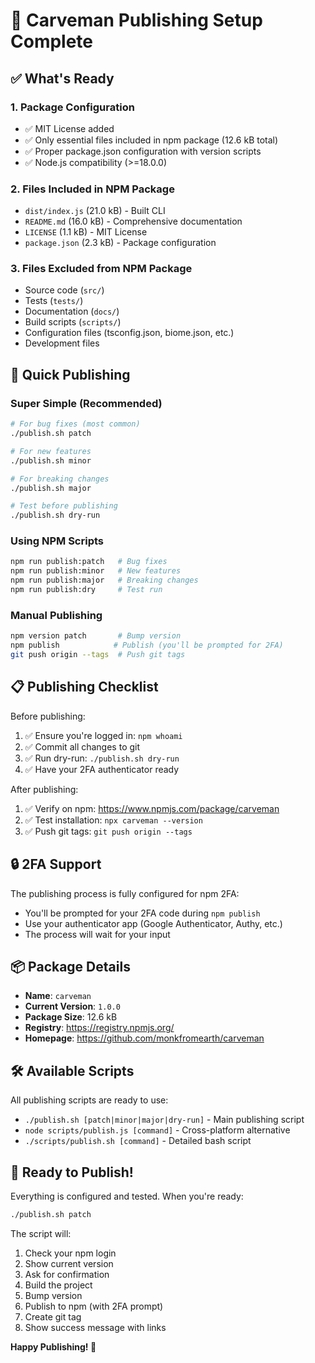 # 🚀 Carveman Publishing Setup Complete

## ✅ What's Ready

### 1. **Package Configuration**
- ✅ MIT License added
- ✅ Only essential files included in npm package (12.6 kB total)
- ✅ Proper package.json configuration with version scripts
- ✅ Node.js compatibility (>=18.0.0)

### 2. **Files Included in NPM Package**
- `dist/index.js` (21.0 kB) - Built CLI
- `README.md` (16.0 kB) - Comprehensive documentation
- `LICENSE` (1.1 kB) - MIT License
- `package.json` (2.3 kB) - Package configuration

### 3. **Files Excluded from NPM Package**
- Source code (`src/`)
- Tests (`tests/`)
- Documentation (`docs/`)
- Build scripts (`scripts/`)
- Configuration files (tsconfig.json, biome.json, etc.)
- Development files

## 🎯 Quick Publishing

### **Super Simple** (Recommended)
```bash
# For bug fixes (most common)
./publish.sh patch

# For new features
./publish.sh minor

# For breaking changes
./publish.sh major

# Test before publishing
./publish.sh dry-run
```

### **Using NPM Scripts**
```bash
npm run publish:patch   # Bug fixes
npm run publish:minor   # New features  
npm run publish:major   # Breaking changes
npm run publish:dry     # Test run
```

### **Manual Publishing**
```bash
npm version patch       # Bump version
npm publish            # Publish (you'll be prompted for 2FA)
git push origin --tags  # Push git tags
```

## 📋 Publishing Checklist

Before publishing:
1. ✅ Ensure you're logged in: `npm whoami`
2. ✅ Commit all changes to git
3. ✅ Run dry-run: `./publish.sh dry-run`
4. ✅ Have your 2FA authenticator ready

After publishing:
1. ✅ Verify on npm: https://www.npmjs.com/package/carveman
2. ✅ Test installation: `npx carveman --version`
3. ✅ Push git tags: `git push origin --tags`

## 🔒 2FA Support

The publishing process is fully configured for npm 2FA:
- You'll be prompted for your 2FA code during `npm publish`
- Use your authenticator app (Google Authenticator, Authy, etc.)
- The process will wait for your input

## 📦 Package Details

- **Name**: `carveman`
- **Current Version**: `1.0.0`
- **Package Size**: 12.6 kB
- **Registry**: https://registry.npmjs.org/
- **Homepage**: https://github.com/monkfromearth/carveman

## 🛠️ Available Scripts

All publishing scripts are ready to use:
- `./publish.sh [patch|minor|major|dry-run]` - Main publishing script
- `node scripts/publish.js [command]` - Cross-platform alternative
- `./scripts/publish.sh [command]` - Detailed bash script

## 🎉 Ready to Publish!

Everything is configured and tested. When you're ready:

```bash
./publish.sh patch
```

The script will:
1. Check your npm login
2. Show current version
3. Ask for confirmation
4. Build the project
5. Bump version
6. Publish to npm (with 2FA prompt)
7. Create git tag
8. Show success message with links

**Happy Publishing! 🚀** 